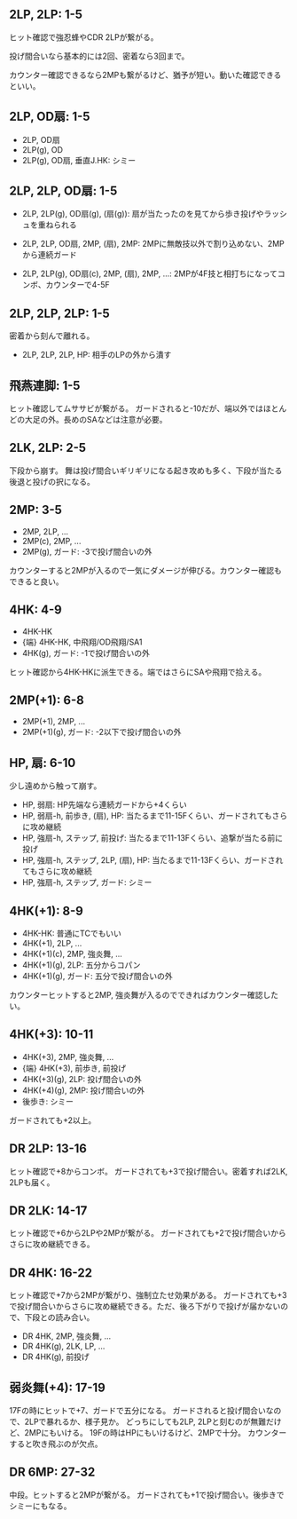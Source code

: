 ## 2LP, 2LP: 1-5

ヒット確認で強忍蜂やCDR 2LPが繋がる。

投げ間合いなら基本的には2回、密着なら3回まで。

カウンター確認できるなら2MPも繋がるけど、猶予が短い。動いた確認できるといい。

## 2LP, OD扇: 1-5

- 2LP, OD扇
- 2LP(g), OD
- 2LP(g), OD扇, 垂直J.HK: シミー

## 2LP, 2LP, OD扇: 1-5

- 2LP, 2LP(g), OD扇(g), (扇(g)): 扇が当たったのを見てから歩き投げやラッシュを重ねられる

- 2LP, 2LP, OD扇, 2MP, (扇), 2MP: 2MPに無敵技以外で割り込めない、2MPから連続ガード
- 2LP, 2LP(g), OD扇(c), 2MP, (扇), 2MP, ...: 2MPが4F技と相打ちになってコンボ、カウンターで4-5F

## 2LP, 2LP, 2LP: 1-5

密着から刻んで離れる。

- 2LP, 2LP, 2LP, HP: 相手のLPの外から潰す

## 飛燕連脚: 1-5

ヒット確認してムササビが繋がる。
ガードされると-10だが、端以外ではほとんどの大足の外。長めのSAなどは注意が必要。

## 2LK, 2LP: 2-5

下段から崩す。
舞は投げ間合いギリギリになる起き攻めも多く、下段が当たる後退と投げの択になる。

## 2MP: 3-5

- 2MP, 2LP, ...
- 2MP(c), 2MP, ...
- 2MP(g), ガード: -3で投げ間合いの外

カウンターすると2MPが入るので一気にダメージが伸びる。カウンター確認もできると良い。

## 4HK: 4-9

- 4HK-HK
- {端} 4HK-HK, 中飛翔/OD飛翔/SA1
- 4HK(g), ガード: -1で投げ間合いの外

ヒット確認から4HK-HKに派生できる。端ではさらにSAや飛翔で拾える。

## 2MP(+1): 6-8

- 2MP(+1), 2MP, ...
- 2MP(+1)(g), ガード: -2以下で投げ間合いの外

## HP, 扇: 6-10

少し遠めから触って崩す。

- HP, 弱扇: HP先端なら連続ガードから+4くらい
- HP, 弱扇-h, 前歩き, (扇), HP: 当たるまで11-15Fくらい、ガードされてもさらに攻め継続
- HP, 強扇-h, ステップ, 前投げ: 当たるまで11-13Fくらい、追撃が当たる前に投げ
- HP, 強扇-h, ステップ, 2LP, (扇), HP: 当たるまで11-13Fくらい、ガードされてもさらに攻め継続
- HP, 強扇-h, ステップ, ガード: シミー

## 4HK(+1): 8-9

- 4HK-HK: 普通にTCでもいい
- 4HK(+1), 2LP, ...
- 4HK(+1)(c), 2MP, 強炎舞, ...
- 4HK(+1)(g), 2LP: 五分からコパン
- 4HK(+1)(g), ガード: 五分で投げ間合いの外

カウンターヒットすると2MP, 強炎舞が入るのでできればカウンター確認したい。

## 4HK(+3): 10-11

- 4HK(+3), 2MP, 強炎舞, ...
- {端} 4HK(+3), 前歩き, 前投げ
- 4HK(+3)(g), 2LP: 投げ間合いの外
- 4HK(+4)(g), 2MP: 投げ間合いの外
- 後歩き: シミー

ガードされても+2以上。

## DR 2LP: 13-16

ヒット確認で+8からコンボ。
ガードされても+3で投げ間合い。密着すれば2LK, 2LPも届く。

## DR 2LK: 14-17

ヒット確認で+6から2LPや2MPが繋がる。
ガードされても+2で投げ間合いからさらに攻め継続できる。

## DR 4HK: 16-22

ヒット確認で+7から2MPが繋がり、強制立たせ効果がある。
ガードされても+3で投げ間合いからさらに攻め継続できる。ただ、後ろ下がりで投げが届かないので、下段との読み合い。

- DR 4HK, 2MP, 強炎舞, ...
- DR 4HK(g), 2LK, LP, ...
- DR 4HK(g), 前投げ

## 弱炎舞(+4): 17-19

17Fの時にヒットで+7、ガードで五分になる。
ガードされると投げ間合いなので、2LPで暴れるか、様子見か。
どっちにしても2LP, 2LPと刻むのが無難だけど、2MPにもいける。
19Fの時はHPにもいけるけど、2MPで十分。
カウンターすると吹き飛ぶのが欠点。

## DR 6MP: 27-32

中段。ヒットすると2MPが繋がる。
ガードされても+1で投げ間合い。後歩きでシミーにもなる。
